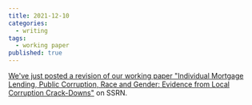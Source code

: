 ```yaml
---
title: 2021-12-10
categories:
  - writing
tags:
  - working paper
published: true
---
```


[We've just posted a revision of our working paper "Individual Mortgage Lending, Public Corruption, Race and Gender: Evidence from Local Corruption Crack-Downs"](https://papers.ssrn.com/sol3/papers.cfm?abstract_id=3888069) on SSRN.
